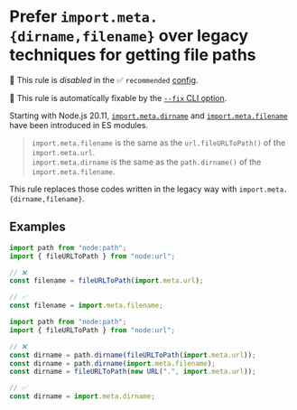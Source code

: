# Prefer `import.meta.{dirname,filename}` over legacy techniques for getting file paths

🚫 This rule is _disabled_ in the ✅ `recommended` [config](https://github.com/sindresorhus/eslint-plugin-unicorn#recommended-config).

🔧 This rule is automatically fixable by the [`--fix` CLI option](https://eslint.org/docs/latest/user-guide/command-line-interface#--fix).

<!-- end auto-generated rule header -->
<!-- Do not manually modify this header. Run: `npm run fix:eslint-docs` -->

Starting with Node.js 20.11, [`import.meta.dirname`](https://nodejs.org/api/esm.html#importmetadirname) and [`import.meta.filename`](https://nodejs.org/api/esm.html#importmetafilename) have been introduced in ES modules.

> `import.meta.filename` is the same as the `url.fileURLToPath()` of the `import.meta.url`.\
> `import.meta.dirname` is the same as the `path.dirname()` of the `import.meta.filename`.

This rule replaces those codes written in the legacy way with `import.meta.{dirname,filename}`.

<!-- Remove this comment, add more detailed description. -->

## Examples

```js
import path from "node:path";
import { fileURLToPath } from "node:url";

// ❌
const filename = fileURLToPath(import.meta.url);

// ✅
const filename = import.meta.filename;
```

```js
import path from "node:path";
import { fileURLToPath } from "node:url";

// ❌
const dirname = path.dirname(fileURLToPath(import.meta.url));
const dirname = path.dirname(import.meta.filename);
const dirname = fileURLToPath(new URL(".", import.meta.url));

// ✅
const dirname = import.meta.dirname;
```
